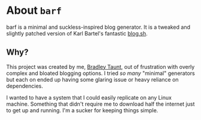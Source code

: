# About `barf`

barf is a minimal and suckless-inspired blog generator. It is a tweaked and slightly patched version of Karl Bartel's fantastic [blog.sh](https://github.com/karlb/karl.berlin).

## Why?

This project was created by me, [Bradley Taunt](https://bt.ht), out of frustration with overly complex and bloated blogging options. I tried *so many* "minimal" generators but each on ended up having some glaring issue or heavy reliance on dependencies. 

I wanted to have a system that I could easily replicate on any Linux machine. Something that didn't require me to download half the internet just to get up and running. I'm a sucker for keeping things simple.
